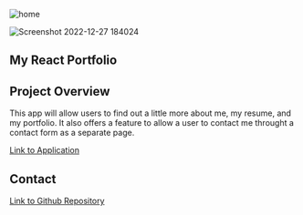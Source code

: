 ![home](https://user-images.githubusercontent.com/105738571/204685873-6636ecf8-fabf-4032-8f04-c9e2a575592d.png)

![Screenshot 2022-12-27 184024](https://user-images.githubusercontent.com/105738571/209743975-57480fc4-eaa7-47b1-9aa9-1dc9bb441925.png)

## My React Portfolio

## Project Overview

This app will allow users to find out a little more about me, my resume, and my portfolio. It also offers a feature to allow a user to contact me throught a contact form
as a separate page. 

[Link to Application](https://bckstrb.github.io/new-portfolio/#)

## Contact

[Link to Github Repository](https://github.com/bckstrb/new-portfolio)
